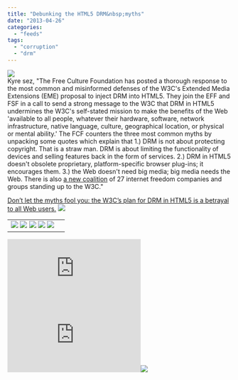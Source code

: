 ```yaml
---
title: "Debunking the HTML5 DRM&nbsp;myths"
date: "2013-04-26"
categories: 
  - "feeds"
tags: 
  - "corruption"
  - "drm"
---
```


![](images/hollyweb1.jpg)  
Kyre sez, "The Free Culture Foundation has posted a thorough response to the most common and misinformed defenses of the W3C's Extended Media Extensions (EME) proposal to inject DRM into HTML5. They join the EFF and FSF in a call to send a strong message to the W3C that DRM in HTML5 undermines the W3C's self-stated mission to make the benefits of the Web 'available to all people, whatever their hardware, software, network infrastructure, native language, culture, geographical location, or physical or mental ability.' The FCF counters the three most common myths by unpacking some quotes which explain that 1.) DRM is not about protecting copyright. That is a straw man. DRM is about limiting the functionality of devices and selling features back in the form of services. 2.) DRM in HTML5 doesn't obsolete proprietary, platform-specific browser plug-ins; it encourages them. 3.) the Web doesn't need big media; big media needs the Web. There is also [a new coalition](https://www.fsf.org/news/coalition-against-drm-in-html) of 27 internet freedom companies and groups standing up to the W3C."

[Don’t let the myths fool you: the W3C’s plan for DRM in HTML5 is a betrayal to all Web users.](http://freeculture.org/blog/2013/04/23/dont-let-the-myths-fool-you-the-w3cs-plan-for-drm-in-html5-is-a-betrayal-to-all-web-users/) ![](images/mf.gif)

<table border="0"><tbody><tr><td valign="middle"><a href="http://share.feedsportal.com/share/twitter/?u=http%3A%2F%2Fboingboing.net%2F2013%2F04%2F25%2Fdebunking-the-html5-drm-myths.html&amp;t=Debunking+the+HTML5+DRM%C2%A0myths"><img src="images/twitter.png" border="0"></a>&nbsp;<a href="http://share.feedsportal.com/share/facebook/?u=http%3A%2F%2Fboingboing.net%2F2013%2F04%2F25%2Fdebunking-the-html5-drm-myths.html&amp;t=Debunking+the+HTML5+DRM%C2%A0myths"><img src="images/facebook.png" border="0"></a>&nbsp;<a href="http://share.feedsportal.com/share/linkedin/?u=http%3A%2F%2Fboingboing.net%2F2013%2F04%2F25%2Fdebunking-the-html5-drm-myths.html&amp;t=Debunking+the+HTML5+DRM%C2%A0myths"><img src="images/linkedin.png" border="0"></a>&nbsp;<a href="http://share.feedsportal.com/share/gplus/?u=http%3A%2F%2Fboingboing.net%2F2013%2F04%2F25%2Fdebunking-the-html5-drm-myths.html&amp;t=Debunking+the+HTML5+DRM%C2%A0myths"><img src="images/googleplus.png" border="0"></a>&nbsp;<a href="http://share.feedsportal.com/share/email/?u=http%3A%2F%2Fboingboing.net%2F2013%2F04%2F25%2Fdebunking-the-html5-drm-myths.html&amp;t=Debunking+the+HTML5+DRM%C2%A0myths"><img src="images/email.png" border="0"></a></td><td valign="middle"></td></tr></tbody></table>

  
  
[![](http://da.feedsportal.com/r/164016397445/u/49/f/653965/c/35208/s/2b2f4e19/a2.img)](http://da.feedsportal.com/r/164016397445/u/49/f/653965/c/35208/s/2b2f4e19/a2.htm)![](http://pi.feedsportal.com/r/164016397445/u/49/f/653965/c/35208/s/2b2f4e19/a2t.img)![](http://feeds.feedburner.com/~r/boingboing/iBag/~4/3VWA17H-cOc)
